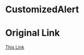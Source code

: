 # CustomizedAlert


# Original Link


[This Link](https://www.thesunflowerlab.com/blog/how-can-we-customize-alert-component-in-react-native/)
